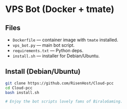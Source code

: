 # VPS Bot (Docker + tmate)

## Files
- `Dockerfile` — container image with `tmate` installed.
- `vps_bot.py` — main bot script.
- `requirements.txt` — Python deps.
- `install.sh` — installer for Debian/Ubuntu.

## Install (Debian/Ubuntu)
```bash
git clone https://github.com/RisenHost/Cloud-pcc
cd Cloud-pcc
bash install.sh

# Enjoy the bot scripts lovely fams of BiraloGaming.
